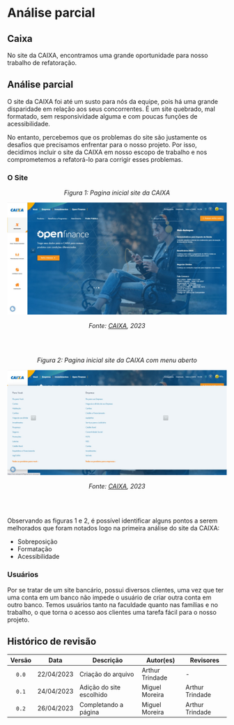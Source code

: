 # Análise parcial

## Caixa

No site da CAIXA, encontramos uma grande oportunidade para nosso trabalho de refatoração.

## Análise parcial

O site da CAIXA foi até um susto para nós da equipe, pois há uma grande disparidade em relação aos seus concorrentes. É um site quebrado, mal formatado, sem responsividade alguma e com poucas funções de acessibilidade.

No entanto, percebemos que os problemas do site são justamente os desafios que precisamos enfrentar para o nosso projeto. Por isso, decidimos incluir o site da CAIXA em nosso escopo de trabalho e nos comprometemos a refatorá-lo para corrigir esses problemas.

### O Site
<center>

*Figura 1: Pagina inicial site da CAIXA*

![Página inicial do site da CAIXA](../img/caixa1.jpeg)

*Fonte: [CAIXA](https://www.caixa.gov.br/Paginas/home-caixa.aspx), 2023*

</center>
<br>
<br>
<center>

*Figura 2: Pagina inicial site da CAIXA com menu aberto*

![Menu da página inicial do site da CAIXA](../img/caixa2.jpeg)

*Fonte: [CAIXA](https://www.caixa.gov.br/Paginas/home-caixa.aspx), 2023*

</center>
<br>
<br>

Observando as figuras 1 e 2, é possível identificar alguns pontos a serem melhorados que foram notados logo na primeira análise do site da CAIXA:

* Sobreposição
* Formatação
* Acessibilidade


### Usuários

Por se tratar de um site bancário, possui diversos clientes, uma vez que ter uma conta em um banco não impede o usuário de criar outra conta em outro banco. Temos usuários tanto na faculdade quanto nas famílias e no trabalho, o que torna o acesso aos clientes uma tarefa fácil para o nosso projeto.

## Histórico de revisão

| Versão     | Data        | Descrição            | Autor(es)                          | Revisores  |
| :--------: | :---------: | -------------------- | ---------------------------------- | ---------- |
| `0.0`      |  22/04/2023 | Criação do arquivo   | Arthur Trindade           | -          |
| `0.1`      |  24/04/2023 | Adição do site escolhido  | Miguel Moreira | Arthur Trindade |
| `0.2`      |  26/04/2023 | Completando a página  | Miguel Moreira | Arthur Trindade |
